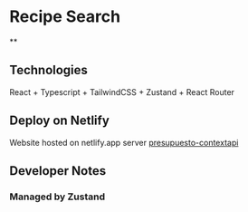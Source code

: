 # Recipe Search
**

## Technologies
React + Typescript + TailwindCSS + Zustand + React Router
## Deploy on Netlify
Website hosted on netlify.app server
[presupuesto-contextapi](https://presupuesto-contetextapi.netlify.app/)
## Developer Notes
### Managed by Zustand
#### 
```
```
